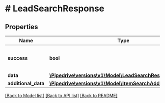 # # LeadSearchResponse

## Properties

Name | Type | Description | Notes
------------ | ------------- | ------------- | -------------
**success** | **bool** | If the response is successful or not | [optional]
**data** | [**\Pipedrive\versions\v1\Model\LeadSearchResponseAllOfData**](LeadSearchResponseAllOfData.md) |  | [optional]
**additional_data** | [**\Pipedrive\versions\v1\Model\ItemSearchAdditionalData**](ItemSearchAdditionalData.md) |  | [optional]

[[Back to Model list]](../README.md#documentation-for-models) [[Back to API list]](../README.md#documentation-for-api-endpoints) [[Back to README]](../README.md)
